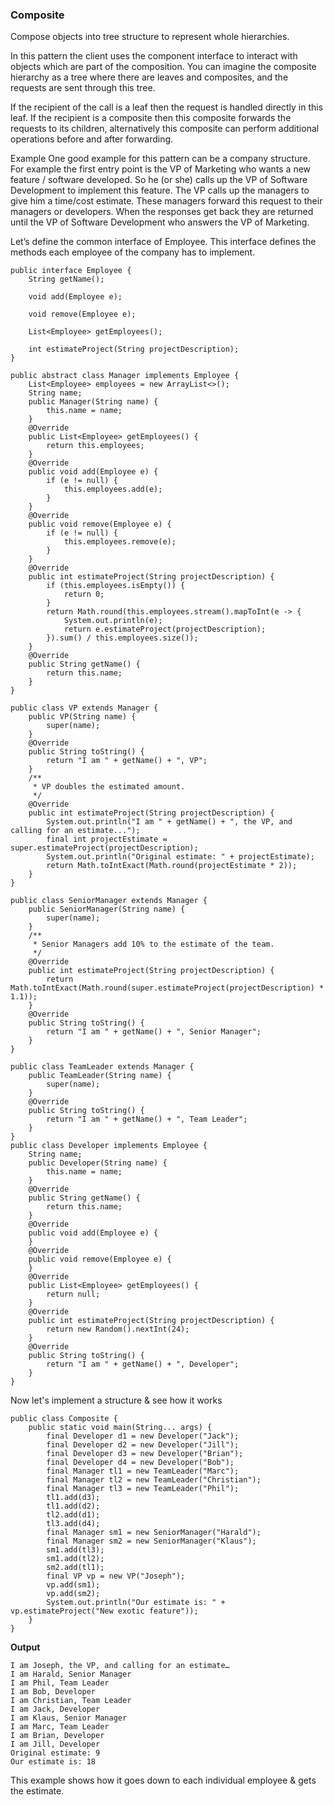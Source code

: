 ### Composite
Compose objects into tree structure to represent whole hierarchies. 

In this pattern the client uses the component interface to interact with objects which are part of the composition. You can imagine the composite hierarchy as a tree where there are leaves and composites, and the requests are sent through this tree.

If the recipient of the call is a leaf then the request is handled directly in this leaf. If the recipient is a composite then this composite forwards the requests to its children, alternatively this composite can perform additional operations before and after forwarding.

Example
One good example for this pattern can be a company structure. For example the first entry point is the VP of Marketing who wants a new feature / software developed. So he (or she) calls up the VP of Software Development to implement this feature. The VP calls up the managers to give him a time/cost estimate. These managers forward this request to their managers or developers. When the responses get back they are returned until the VP of Software Development who answers the VP of Marketing.

Let’s define the common interface of Employee. This interface defines the methods each employee of the company has to implement.

```
public interface Employee {    
    String getName();
    
    void add(Employee e);
    
    void remove(Employee e);
    
    List<Employee> getEmployees();
    
    int estimateProject(String projectDescription);
}

public abstract class Manager implements Employee {
    List<Employee> employees = new ArrayList<>();
    String name;
    public Manager(String name) {
        this.name = name;
    }
    @Override
    public List<Employee> getEmployees() {
        return this.employees;
    }
    @Override
    public void add(Employee e) {
        if (e != null) {
            this.employees.add(e);
        }
    }
    @Override
    public void remove(Employee e) {
        if (e != null) {
            this.employees.remove(e);
        }
    }
    @Override
    public int estimateProject(String projectDescription) {
        if (this.employees.isEmpty()) {
            return 0;
        }
        return Math.round(this.employees.stream().mapToInt(e -> {
            System.out.println(e);
            return e.estimateProject(projectDescription);
        }).sum() / this.employees.size());
    }
    @Override
    public String getName() {
        return this.name;
    }
}

public class VP extends Manager {
    public VP(String name) {
        super(name);
    }
    @Override
    public String toString() {
        return "I am " + getName() + ", VP";
    }
    /**
     * VP doubles the estimated amount.
     */
    @Override
    public int estimateProject(String projectDescription) {
        System.out.println("I am " + getName() + ", the VP, and calling for an estimate...");
        final int projectEstimate = super.estimateProject(projectDescription);
        System.out.println("Original estimate: " + projectEstimate);
        return Math.toIntExact(Math.round(projectEstimate * 2));
    }
}

public class SeniorManager extends Manager {
    public SeniorManager(String name) {
        super(name);
    }
    /**
     * Senior Managers add 10% to the estimate of the team.
     */
    @Override
    public int estimateProject(String projectDescription) {
        return Math.toIntExact(Math.round(super.estimateProject(projectDescription) * 1.1));
    }
    @Override
    public String toString() {
        return "I am " + getName() + ", Senior Manager";
    }
}

public class TeamLeader extends Manager {
    public TeamLeader(String name) {
        super(name);
    }
    @Override
    public String toString() {
        return "I am " + getName() + ", Team Leader";
    }
}
public class Developer implements Employee {
    String name;
    public Developer(String name) {
        this.name = name;
    }
    @Override
    public String getName() {
        return this.name;
    }
    @Override
    public void add(Employee e) {
    }
    @Override
    public void remove(Employee e) {
    }
    @Override
    public List<Employee> getEmployees() {
        return null;
    }
    @Override
    public int estimateProject(String projectDescription) {
        return new Random().nextInt(24);
    }
    @Override
    public String toString() {
        return "I am " + getName() + ", Developer";
    }
}

```
Now let's implement a structure & see how it works
```
public class Composite {
    public static void main(String... args) {
        final Developer d1 = new Developer("Jack");
        final Developer d2 = new Developer("Jill");
        final Developer d3 = new Developer("Brian");
        final Developer d4 = new Developer("Bob");
        final Manager tl1 = new TeamLeader("Marc");
        final Manager tl2 = new TeamLeader("Christian");
        final Manager tl3 = new TeamLeader("Phil");
        tl1.add(d3);
        tl1.add(d2);
        tl2.add(d1);
        tl3.add(d4);
        final Manager sm1 = new SeniorManager("Harald");
        final Manager sm2 = new SeniorManager("Klaus");
        sm1.add(tl3);
        sm1.add(tl2);
        sm2.add(tl1);
        final VP vp = new VP("Joseph");
        vp.add(sm1);
        vp.add(sm2);
        System.out.println("Our estimate is: " + vp.estimateProject("New exotic feature"));
    }
}
```

**Output**
```
I am Joseph, the VP, and calling for an estimate…
I am Harald, Senior Manager
I am Phil, Team Leader
I am Bob, Developer
I am Christian, Team Leader
I am Jack, Developer
I am Klaus, Senior Manager
I am Marc, Team Leader
I am Brian, Developer
I am Jill, Developer
Original estimate: 9
Our estimate is: 18
```

This example shows how it goes down to each individual employee & gets the estimate.
